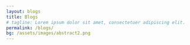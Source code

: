 ```yaml
---
layout: blogs
title: Blogs
# tagline: Lorem ipsum dolor sit amet, consectetuer adipiscing elit.
permalink: /blogs/
bg: /assets/images/abstract2.png
---
```

